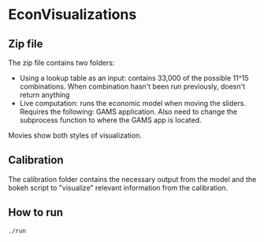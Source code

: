 # EconVisualizations

## Zip file
The zip file contains two folders:
- Using a lookup table as an input: contains 33,000 of the possible 11^15 combinations. When combination hasn't been run previously, doesn't return anything
- Live computation: runs the economic model when moving the sliders. Requires the following: GAMS application. Also need to change the subprocess function to where the GAMS app is located.

Movies show both styles of visualization. 

## Calibration

The calibration folder contains the necessary output from the model and the bokeh script to "visualize" relevant information from the calibration. 

## How to run

```bash
./run
```

